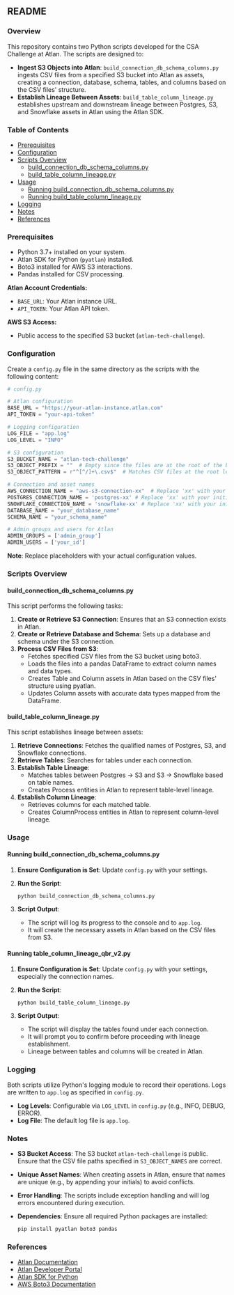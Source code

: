 ## README

### Overview
This repository contains two Python scripts developed for the CSA Challenge at Atlan. The scripts are designed to:

- **Ingest S3 Objects into Atlan**: `build_connection_db_schema_columns.py` ingests CSV files from a specified S3 bucket into Atlan as assets, creating a connection, database, schema, tables, and columns based on the CSV files' structure.
- **Establish Lineage Between Assets**: `build_table_column_lineage.py` establishes upstream and downstream lineage between Postgres, S3, and Snowflake assets in Atlan using the Atlan SDK.

### Table of Contents
- [Prerequisites](#prerequisites)
- [Configuration](#configuration)
- [Scripts Overview](#scripts-overview)
  - [build_connection_db_schema_columns.py](#build_connection_db_schema_columnspy)
  - [build_table_column_lineage.py](#build_table_column_lineagepy)
- [Usage](#usage)
  - [Running build_connection_db_schema_columns.py](#running-build_connection_db_schema_columnspy)
  - [Running build_table_column_lineage.py](#running-build_table_column_lineagepy)
- [Logging](#logging)
- [Notes](#notes)
- [References](#references)

### Prerequisites
- Python 3.7+ installed on your system.
- Atlan SDK for Python (`pyatlan`) installed.
- Boto3 installed for AWS S3 interactions.
- Pandas installed for CSV processing.

**Atlan Account Credentials:**
- `BASE_URL`: Your Atlan instance URL.
- `API_TOKEN`: Your Atlan API token.

**AWS S3 Access:**
- Public access to the specified S3 bucket (`atlan-tech-challenge`).

### Configuration
Create a `config.py` file in the same directory as the scripts with the following content:

```python
# config.py

# Atlan configuration
BASE_URL = "https://your-atlan-instance.atlan.com"
API_TOKEN = "your-api-token"

# Logging configuration
LOG_FILE = "app.log"
LOG_LEVEL = "INFO"

# S3 configuration
S3_BUCKET_NAME = "atlan-tech-challenge"
S3_OBJECT_PREFIX = ""  # Empty since the files are at the root of the bucket
S3_OBJECT_PATTERN = r"^[^/]+\.csv$"  # Matches CSV files at the root level only

# Connection and asset names
AWS_CONNECTION_NAME = "aws-s3-connection-xx"  # Replace 'xx' with your initials or unique identifier
POSTGRES_CONNECTION_NAME = 'postgres-xx' # Replace 'xx' with your initials or unique identifier
SNOWFLAKE_CONNECTION_NAME = 'snowflake-xx' # Replace 'xx' with your initials or unique identifier
DATABASE_NAME = "your_database_name"
SCHEMA_NAME = "your_schema_name"

# Admin groups and users for Atlan
ADMIN_GROUPS = ['admin_group']
ADMIN_USERS = ['your_id']
```

**Note**: Replace placeholders with your actual configuration values.

### Scripts Overview

#### build_connection_db_schema_columns.py
This script performs the following tasks:

1. **Create or Retrieve S3 Connection**: Ensures that an S3 connection exists in Atlan.
2. **Create or Retrieve Database and Schema**: Sets up a database and schema under the S3 connection.
3. **Process CSV Files from S3**:
   - Fetches specified CSV files from the S3 bucket using boto3.
   - Loads the files into a pandas DataFrame to extract column names and data types.
   - Creates Table and Column assets in Atlan based on the CSV files' structure using pyatlan.
   - Updates Column assets with accurate data types mapped from the DataFrame.

#### build_table_column_lineage.py
This script establishes lineage between assets:

1. **Retrieve Connections**: Fetches the qualified names of Postgres, S3, and Snowflake connections.
2. **Retrieve Tables**: Searches for tables under each connection.
3. **Establish Table Lineage**:
   - Matches tables between Postgres → S3 and S3 → Snowflake based on table names.
   - Creates Process entities in Atlan to represent table-level lineage.
4. **Establish Column Lineage**:
   - Retrieves columns for each matched table.
   - Creates ColumnProcess entities in Atlan to represent column-level lineage.

### Usage

#### Running build_connection_db_schema_columns.py
1. **Ensure Configuration is Set**: Update `config.py` with your settings.

2. **Run the Script**:

   ```bash
   python build_connection_db_schema_columns.py
   ```

3. **Script Output**:
   - The script will log its progress to the console and to `app.log`.
   - It will create the necessary assets in Atlan based on the CSV files from S3.

#### Running table_column_lineage_qbr_v2.py
1. **Ensure Configuration is Set**: Update `config.py` with your settings, especially the connection names.

2. **Run the Script**:

   ```bash
   python build_table_column_lineage.py
   ```

3. **Script Output**:
   - The script will display the tables found under each connection.
   - It will prompt you to confirm before proceeding with lineage establishment.
   - Lineage between tables and columns will be created in Atlan.

### Logging
Both scripts utilize Python's logging module to record their operations. Logs are written to `app.log` as specified in `config.py`.

- **Log Levels**: Configurable via `LOG_LEVEL` in `config.py` (e.g., INFO, DEBUG, ERROR).
- **Log File**: The default log file is `app.log`.

### Notes
- **S3 Bucket Access**: The S3 bucket `atlan-tech-challenge` is public. Ensure that the CSV file paths specified in `S3_OBJECT_NAMES` are correct.
- **Unique Asset Names**: When creating assets in Atlan, ensure that names are unique (e.g., by appending your initials) to avoid conflicts.
- **Error Handling**: The scripts include exception handling and will log errors encountered during execution.
- **Dependencies**: Ensure all required Python packages are installed:

  ```bash
  pip install pyatlan boto3 pandas
  ```

### References
- [Atlan Documentation](https://ask.atlan.com/)
- [Atlan Developer Portal](https://developer.atlan.com/)
- [Atlan SDK for Python](https://developer.atlan.com/sdks/python-details/)
- [AWS Boto3 Documentation](https://boto3.amazonaws.com/v1/documentation/api/latest/index.html)
